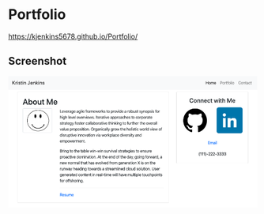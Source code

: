# Portfolio

https://kjenkins5678.github.io/Portfolio/

## Screenshot

![Portfolio](assets/images/portfolio_screenshot.png)